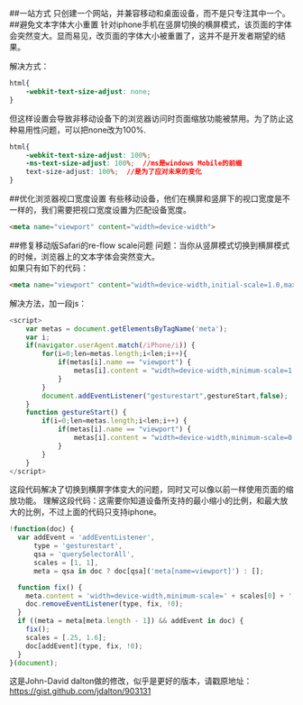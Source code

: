 ##一站方式
只创建一个网站，并兼容移动和桌面设备，而不是只专注其中一个。
##避免文本字体大小重置
针对iphone手机在竖屏切换的横屏模式，该页面的字体会突然变大。显而易见，改页面的字体大小被重置了，这并不是开发者期望的结果。  

解决方式：  
```css
html{
    -webkit-text-size-adjust: none;
}
```
但这样设置会导致非移动设备下的浏览器访问时页面缩放功能被禁用。为了防止这种易用性问题，可以把none改为100%.  
```css
html{
    -webkit-text-size-adjust: 100%;
    -ms-text-size-adjust: 100%;  //ms是windows Mobile的前缀
    text-size-adjust: 100%;  //是为了应对未来的变化
}
```
##优化浏览器视口宽度设置
有些移动设备，他们在横屏和竖屏下的视口宽度是不一样的，我们需要把视口宽度设置为匹配设备宽度。
```html
<meta name="viewport" content="width=device-width">
```
##修复移动版Safari的re-flow scale问题
问题：当你从竖屏模式切换到横屏模式的时候，浏览器上的文本字体会突然变大。  
如果只有如下的代码：

```html
<meta name="viewport" content="width=device-width,initial-scale=1.0,maximum-scale=1.0,minimum-scale=1.0">
```
解决方法，加一段js：
```javascript
<script>
    var metas = document.getElementsByTagName('meta');
	var i;
	if(navigator.userAgent.match(/iPhone/i)) {
		for(i=0;len=metas.length;i<len;i++){
			if(metas[i].name == "viewport") {
				metas[i].content = "width=device-width,minimum-scale=1.0,maximum-scale=1.0";
			}
		}
		document.addEventListener("gesturestart",gestureStart,false);
	}
	function gestureStart() {
		if(i=0;len=metas.length;i<len;i++) {
			if(metas[i].name == "viewport") {
				metas[i].content = "width=device-width,minimum-scale=0.25,maximum-scale=1.6";
			}
		}
	}
</script>
```
这段代码解决了切换到横屏字体变大的问题，同时又可以像以前一样使用页面的缩放功能。
理解这段代码：这需要你知道设备所支持的最小缩小的比例，和最大放大的比例，不过上面的代码只支持iphone。
```javascript
!function(doc) {
  var addEvent = 'addEventListener',
      type = 'gesturestart',
      qsa = 'querySelectorAll',
      scales = [1, 1],
      meta = qsa in doc ? doc[qsa]('meta[name=viewport]') : [];

  function fix() {
    meta.content = 'width=device-width,minimum-scale=' + scales[0] + ',maximum-scale=' + scales[1];
    doc.removeEventListener(type, fix, !0);
  }
  if ((meta = meta[meta.length - 1]) && addEvent in doc) {
    fix();
    scales = [.25, 1.6];
    doc[addEvent](type, fix, !0);
  }
}(document);
```
这是John-David dalton做的修改，似乎是更好的版本，请戳原地址：https://gist.github.com/jdalton/903131
